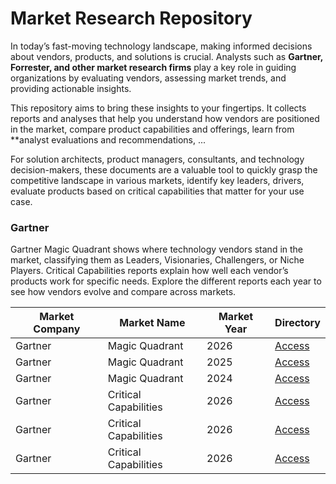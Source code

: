# Market Research Repository

In today’s fast-moving technology landscape, making informed decisions about vendors, products, and solutions is crucial. Analysts such as **Gartner, Forrester, and other market research firms** play a key role in guiding organizations by evaluating vendors, assessing market trends, and providing actionable insights.

This repository aims to bring these insights to your fingertips. It collects reports and analyses that help you understand how vendors are positioned in the market, compare product capabilities and offerings, learn from \*\*analyst evaluations and recommendations, ...

For solution architects, product managers, consultants, and technology decision-makers, these documents are a valuable tool to quickly grasp the competitive landscape in various markets, identify key leaders, drivers, evaluate products based on critical capabilities that matter for your use case.

### Gartner

Gartner Magic Quadrant shows where technology vendors stand in the market, classifying them as Leaders, Visionaries, Challengers, or Niche Players. Critical Capabilities reports explain how well each vendor’s products work for specific needs. Explore the different reports each year to see how vendors evolve and compare across markets.

| Market Company | Market Name           | Market Year | Directory                                      |
| -------------- | --------------------- | ----------- | ---------------------------------------------- |
| Gartner        | Magic Quadrant        | 2026        | [Access](/gartner/magic-quadrant/2026/)        |
| Gartner        | Magic Quadrant        | 2025        | [Access](/gartner/magic-quadrant/2025/)        |
| Gartner        | Magic Quadrant        | 2024        | [Access](/gartner/magic-quadrant/2024/)        |
| Gartner        | Critical Capabilities | 2026        | [Access](/gartner/critical-capabilities/2026/) |
| Gartner        | Critical Capabilities | 2026        | [Access](/gartner/critical-capabilities/2025/) |
| Gartner        | Critical Capabilities | 2026        | [Access](/gartner/critical-capabilities/2024/) |
